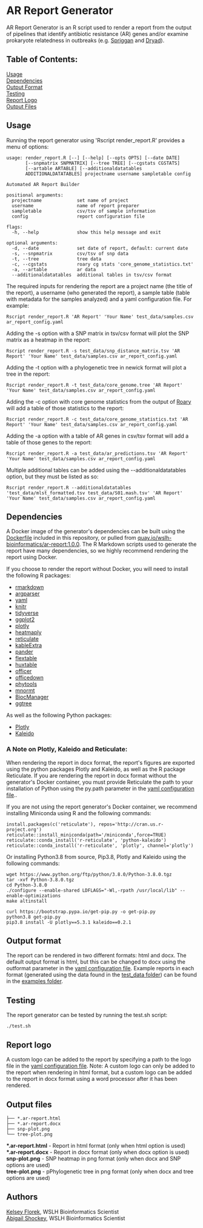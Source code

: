 # AR Report Generator

AR Report Generator is an R script used to render a report from the output of pipelines that identify antibiotic resistance (AR) genes and/or examine prokaryote relatedness in outbreaks (e.g. [Spriggan](https://github.com/wslh-bio/dryad) and [Dryad](https://github.com/wslh-bio/dryad)).  

## Table of Contents:
[Usage](#usage)  
[Dependencies](#dependencies)  
[Output Format](#output-format)    
[Testing](#testing)  
[Report Logo](#report-logo)  
[Output Files](#output-files)  

## Usage

Running the report generator using 'Rscript render_report.R' provides a menu of options:

```
usage: render_report.R [--] [--help] [--opts OPTS] [--date DATE]
       [--snpmatrix SNPMATRIX] [--tree TREE] [--cgstats CGSTATS]
       [--artable ARTABLE] [--additionaldatatables
       ADDITIONALDATATABLES] projectname username sampletable config

Automated AR Report Builder

positional arguments:
  projectname             set name of project
  username                name of report preparer
  sampletable             csv/tsv of sample information
  config                  report configuration file

flags:
  -h, --help              show this help message and exit

optional arguments:
  -d, --date              set date of report, default: current date
  -s, --snpmatrix         csv/tsv of snp data
  -t, --tree              tree data
  -c, --cgstats           roary cg stats 'core_genome_statistics.txt'
  -a, --artable           ar data
  --additionaldatatables  additional tables in tsv/csv format
  ```

The required inputs for rendering the report are a project name (the title of the report), a username (who generated the report), a sample table (table with metadata for the samples analyzed) and a yaml configuration file. For example:  
```
Rscript render_report.R 'AR Report' 'Your Name' test_data/samples.csv ar_report_config.yaml
```

Adding the -s option with a SNP matrix in tsv/csv format will plot the SNP matrix as a heatmap in the report:
```
Rscript render_report.R -s test_data/snp_distance_matrix.tsv 'AR Report' 'Your Name' test_data/samples.csv ar_report_config.yaml
```

Adding the -t option with a phylogenetic tree in newick format will plot a tree in the report:
```
Rscript render_report.R -t test_data/core_genome.tree 'AR Report' 'Your Name' test_data/samples.csv ar_report_config.yaml
```

Adding the -c option with core genome statistics from the output of [Roary](https://sanger-pathogens.github.io/Roary/) will add a table of those statistics to the report:
```
Rscript render_report.R -c test_data/core_genome_statistics.txt 'AR Report' 'Your Name' test_data/samples.csv ar_report_config.yaml
```

Adding the -a option with a table of AR genes in csv/tsv format will add a table of those genes to the report:
```
Rscript render_report.R -a test_data/ar_predictions.tsv 'AR Report' 'Your Name' test_data/samples.csv ar_report_config.yaml
```  
Multiple additional tables can be added using the --additionaldatatables option, but they must be listed as so:  
```
Rscript render_report.R --additionaldatatables 'test_data/mlst_formatted.tsv test_data/S01.mash.tsv' 'AR Report' 'Your Name' test_data/samples.csv ar_report_config.yaml
```  

## Dependencies  
A Docker image of the generator's dependencies can be built using the [Dockerfile](https://github.com/wslh-bio/ar_report_generator/blob/main/Dockerfile) included in this repository, or pulled from [quay.io/wslh-bioinformatics/ar-report:1.0.0](https://quay.io/repository/wslh-bioinformatics/ar-report). The R Markdown scripts used to generate the report have many dependencies, so we highly recommend rendering the report using Docker. 

If you choose to render the report without Docker, you will need to install the following R packages:  
* [rmarkdown](https://cran.r-project.org/web/packages/rmarkdown/index.html)  
* [argparser](https://cran.r-project.org/web/packages/argparse/index.html)  
* [yaml](https://cran.r-project.org/web/packages/yaml/index.html)  
* [knitr](https://cran.r-project.org/web/packages/knitr/index.html)  
* [tidyverse](https://cran.r-project.org/web/packages/tidyverse/index.html)  
* [ggplot2](https://cran.r-project.org/web/packages/ggplot2/index.html)  
* [plotly](https://cran.r-project.org/web/packages/plotly/index.html)  
* [heatmaply](https://cran.r-project.org/web/packages/heatmaply/index.html)  
* [reticulate](https://cran.r-project.org/web/packages/reticulate/index.html)  
* [kableExtra](https://cran.r-project.org/web/packages/kableExtra/index.html)  
* [pander](https://cran.r-project.org/web/packages/pander/index.html)  
* [flextable](https://cran.r-project.org/web/packages/flextable/index.html)  
* [huxtable](https://cran.r-project.org/web/packages/huxtable/index.html)  
* [officer](https://cran.r-project.org/web/packages/officer/index.html)  
* [officedown](https://cran.r-project.org/web/packages/officedown/index.html)  
* [phytools](https://cran.r-project.org/web/packages/phytools/index.html)  
* [mnormt](https://cran.r-project.org/web/packages/mnormt/index.html)  
* [BiocManager](https://cran.r-project.org/web/packages/BiocManager/index.html)  
* [ggtree](https://bioconductor.org/packages/release/bioc/html/ggtree.html)

As well as the following Python packages:  
* [Plotly](https://plotly.com/python/)
* [Kaleido](https://github.com/plotly/Kaleido)

### A Note on Plotly, Kaleido and Reticulate:
When rendering the report in docx format, the report's figures are exported using the python packages Plotly and Kaleido, as well as the R package Reticulate. If you are rendering the report in docx format without the generator's Docker container, you must provide Reticulate the path to your installation of Python using the py.path parameter in the [yaml configuration file](https://github.com/wslh-bio/ar_report_generator/blob/main/ar_report_config.yaml)..

If you are not using the report generator's Docker container, we recommend installing Miniconda using R and the following commands:  
```
install.packages(c('reticulate'), repos='http://cran.us.r-project.org')
reticulate::install_miniconda(path='/miniconda',force=TRUE)
reticulate::conda_install('r-reticulate', 'python-kaleido')
reticulate::conda_install('r-reticulate', 'plotly', channel='plotly')
```

Or installing Python3.8 from source, Pip3.8, Plotly and Kaleido using the following commands:  

```
wget https://www.python.org/ftp/python/3.8.0/Python-3.8.0.tgz
tar -xvf Python-3.8.0.tgz
cd Python-3.8.0
./configure --enable-shared LDFLAGS="-Wl,-rpath /usr/local/lib" --enable-optimizations
make altinstall

curl https://bootstrap.pypa.io/get-pip.py -o get-pip.py
python3.8 get-pip.py
pip3.8 install -U plotly==5.3.1 kaleido==0.2.1
```  

## Output format
The report can be rendered in two different formats: html and docx. The default output format is html, but this can be changed to docx using the outformat parameter in the [yaml configuration file](https://github.com/wslh-bio/ar_report_generator/blob/main/ar_report_config.yaml). Example reports in each format (generated using the data found in the [test_data folder](https://github.com/wslh-bio/ar_report_generator/tree/main/test_data)) can be found in the [examples folder](https://github.com/wslh-bio/ar_report_generator/tree/main/examples).

## Testing
The report generator can be tested by running the test.sh script:
```
./test.sh
```

## Report logo
A custom logo can be added to the report by specifying a path to the logo file in the [yaml configuration file](https://github.com/wslh-bio/ar_report_generator/blob/main/ar_report_config.yaml).
Note: A custom logo can only be added to the report when rendering in html format, but a custom logo can be
added to the report in docx format using a word processor after it has been rendered.

## Output files
```
├── *.ar-report.html
├── *.ar-report.docx
├── snp-plot.png
└── tree-plot.png
```
**\*.ar-report.html** - Report in html format (only when html option is used)  
**\*.ar-report.docx** - Report in docx format (only when docx option is used)  
**snp-plot.png** - SNP heatmap in png format (only when docx and SNP options are used)  
**tree-plot.png** - pPhylogenetic tree in png format (only when docx and tree options are used)  

## Authors  
[Kelsey Florek](https://github.com/k-florek), WSLH Bioinformatics Scientist  
[Abigail Shockey](https://github.com/AbigailShockey), WSLH Bioinformatics Scientist
